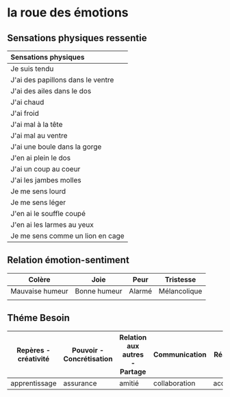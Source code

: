 # la roue des émotions

## Sensations physiques ressentie
 
| Sensations physiques |
| :-- |
| Je suis tendu |
| J'ai des papillons dans le ventre |
| J'ai des ailes dans le dos |
| J'ai chaud |
| J'ai froid |
| J'ai mal à la tête |
| J'ai mal au ventre |
| J'ai une boule dans la gorge |
| J'en ai plein le dos |
| J'ai un coup au coeur |
| J'ai les jambes molles |
| Je me sens lourd |
| Je me sens léger |
| J'en ai le souffle coupé |
| J'en ai les larmes au yeux |
| Je me sens comme un lion en cage |

## Relation émotion-sentiment 

|  Colère | Joie  | Peur | Tristesse |
| -- | -- | -- | -- |
| Mauvaise humeur | Bonne humeur | Alarmé | Mélancolique |
|  |  |  |  |

## Théme Besoin

| Repères - créativité | Pouvoir - Concrétisation | Relation aux autres - Partage | Communication | Réalisation | Sens | Sécurité - survie |
| -- | -- | -- | -- | -- | -- | -- |
| apprentissage | assurance | amitié | collaboration | acceptation | conscience | abri |
<!--stackedit_data:
eyJoaXN0b3J5IjpbLTEyMTI5NDU2NjldfQ==
-->